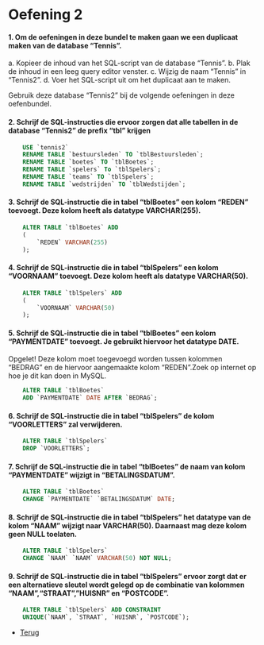 # Oefening 2

#### 1. Om de oefeningen in deze bundel te maken gaan we een duplicaat maken van de database “Tennis”.
a. Kopieer de inhoud van het SQL-script van de database “Tennis”.
b. Plak de inhoud in een leeg query editor venster.
c. Wijzig de naam “Tennis” in “Tennis2”.
d. Voer het SQL-script uit om het duplicaat aan te maken.

Gebruik deze database “Tennis2” bij de volgende oefeningen in deze oefenbundel.

#### 2. Schrijf de SQL-instructies die ervoor zorgen dat alle tabellen in de database “Tennis2” de prefix “tbl” krijgen

```sql
    USE `tennis2`
    RENAME TABLE `bestuursleden` TO `tblBestuursleden`;
    RENAME TABLE `boetes` TO `tblBoetes`;
    RENAME TABLE `spelers` To `tblSpelers`;
    RENAME TABLE `teams` TO `tblSpelers`;
    RENAME TABLE `wedstrijden` TO `tblWedstijden`;
```
#### 3. Schrijf de SQL-instructie die in tabel “tblBoetes” een kolom “REDEN” toevoegt. Deze kolom heeft als datatype VARCHAR(255).

```sql
    ALTER TABLE `tblBoetes` ADD
    (
        `REDEN` VARCHAR(255)
    );
```

#### 4. Schrijf de SQL-instructie die in tabel “tblSpelers” een kolom “VOORNAAM” toevoegt. Deze kolom heeft als datatype VARCHAR(50).

```sql
    ALTER TABLE `tblSpelers` ADD
    (
        `VOORNAAM` VARCHAR(50)
    );
```


#### 5. Schrijf de SQL-instructie die in tabel “tblBoetes” een kolom “PAYMENTDATE” toevoegt. Je gebruikt hiervoor het datatype DATE.
Opgelet! Deze kolom moet toegevoegd worden tussen kolommen “BEDRAG” en de hiervoor aangemaakte kolom “REDEN”.Zoek op internet op hoe je dit kan doen in MySQL.

```sql
    ALTER TABLE `tblBoetes`
    ADD `PAYMENTDATE` DATE AFTER `BEDRAG`;
```

#### 6. Schrijf de SQL-instructie die in tabel “tblSpelers” de kolom “VOORLETTERS” zal verwijderen.

```sql
    ALTER TABLE `tblSpelers`
    DROP `VOORLETTERS`;
```

#### 7. Schrijf de SQL-instructie die in tabel “tblBoetes” de naam van kolom “PAYMENTDATE” wijzigt in “BETALINGSDATUM”.

```sql
    ALTER TABLE `tblBoetes`
    CHANGE `PAYMENTDATE` `BETALINGSDATUM` DATE;
```

#### 8. Schrijf de SQL-instructie die in tabel “tblSpelers” het datatype van de kolom “NAAM” wijzigt naar VARCHAR(50). Daarnaast mag deze kolom geen NULL toelaten.

```sql
    ALTER TABLE `tblSpelers`
    CHANGE `NAAM` `NAAM` VARCHAR(50) NOT NULL;
```

#### 9. Schrijf de SQL-instructie die in tabel “tblSpelers” ervoor zorgt dat er een alternatieve sleutel wordt gelegd op de combinatie van kolommen “NAAM”,“STRAAT”,”HUISNR” en “POSTCODE”.

```sql
    ALTER TABLE `tblSpelers` ADD CONSTRAINT
    UNIQUE(`NAAM`, `STRAAT`, `HUISNR`, `POSTCODE`);
```


- [Terug](/Index/Oefeningen-Databases/Deel3.md)